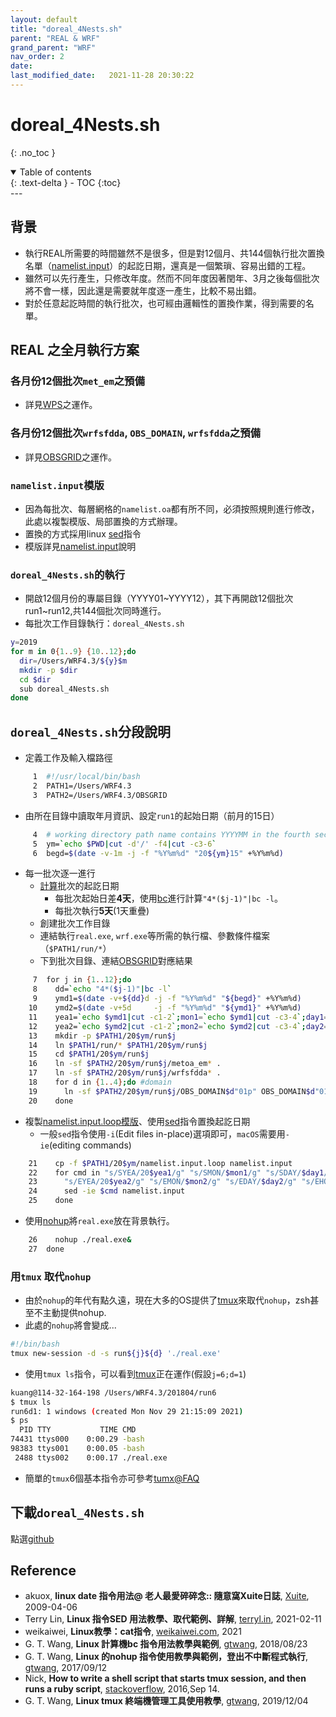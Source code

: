 ```yaml
---
layout: default
title: "doreal_4Nests.sh"
parent: "REAL & WRF"
grand_parent: "WRF"
nav_order: 2
date:               
last_modified_date:   2021-11-28 20:30:22
---
```


# doreal_4Nests.sh

{: .no_toc }

<details open markdown="block">
  <summary>
    Table of contents
  </summary>
  {: .text-delta }
- TOC
{:toc}
</details>
---

## 背景
- 執行REAL所需要的時間雖然不是很多，但是對12個月、共144個執行批次置換名單（[namelist.input]()）的起訖日期，還真是一個繁瑣、容易出錯的工程。
- 雖然可以先行產生，只修改年度。然而不同年度因著閏年、3月之後每個批次將不會一樣，因此還是需要就年度逐一產生，比較不易出錯。
- 對於任意起訖時間的執行批次，也可經由邏輯性的置換作業，得到需要的名單。

## REAL 之全月執行方案

### 各月份12個批次`met_em`之預備
- 詳見[WPS](https://sinotec2.github.io/Focus-on-Air-Quality/wind_models/WPS/)之運作。

### 各月份12個批次`wrfsfdda`, `OBS_DOMAIN`, `wrfsfdda`之預備
- 詳見[OBSGRID](https://sinotec2.github.io/Focus-on-Air-Quality/wind_models/OBSGRID/)之運作。

### `namelist.input`模版
- 因為每批次、每層網格的`namelist.oa`都有所不同，必須按照規則進行修改，此處以複製模版、局部置換的方式辦理。
- 置換的方式採用linux [sed](https://terryl.in/zh/linux-sed-command/)指令
- 模版詳見[namelist.input](https://sinotec2.github.io/Focus-on-Air-Quality/wind_models/REAL/namelist.input/)說明

### `doreal_4Nests.sh`的執行
- 開啟12個月份的專屬目錄（YYYY01~YYYY12），其下再開啟12個批次run1~run12,共144個批次同時進行。
- 每批次工作目錄執行：`doreal_4Nests.sh` 

```bash
y=2019
for m in 0{1..9} {10..12};do
  dir=/Users/WRF4.3/${y}$m
  mkdir -p $dir
  cd $dir
  sub doreal_4Nests.sh
done
```

## `doreal_4Nests.sh`分段說明
- 定義工作及輸入檔路徑
```bash
     1	#!/usr/local/bin/bash
     2	PATH1=/Users/WRF4.3
     3	PATH2=/Users/WRF4.3/OBSGRID
```
- 由所在目錄中讀取年月資訊、設定`run1`的起始日期（前月的15日）
```bash
     4	# working directory path name contains YYYYMM in the fourth section
     5	ym=`echo $PWD|cut -d'/' -f4|cut -c3-6`
     6	begd=$(date -v-1m -j -f "%Y%m%d" "20${ym}15" +%Y%m%d)
```
- 每一批次逐一進行
  - [計算](https://blog.xuite.net/akuox/linux/23200246-linux+date+%E6%8C%87%E4%BB%A4+%E7%94%A8%E6%B3%95)批次的起訖日期
    - 每批次起始日差**4天**，使用[bc](https://blog.gtwang.org/linux/linux-bc-command-tutorial-examples/)進行計算`"4*($j-1)"|bc -l`。
    - 每批次執行**5天**(1天重疊)
  - 創建批次工作目錄
  - 連結執行`real.exe`, `wrf.exe`等所需的執行檔、參數條件檔案（`$PATH1/run/*`）
  - 下到批次目錄、連結[OBSGRID](https://sinotec2.github.io/Focus-on-Air-Quality/wind_models/OBSGRID/)對應結果
```bash
     7	for j in {1..12};do
     8	  dd=`echo "4*($j-1)"|bc -l`
     9	  ymd1=$(date -v+${dd}d -j -f "%Y%m%d" "${begd}" +%Y%m%d)
    10	  ymd2=$(date -v+5d     -j -f "%Y%m%d" "${ymd1}" +%Y%m%d)
    11	  yea1=`echo $ymd1|cut -c1-2`;mon1=`echo $ymd1|cut -c3-4`;day1=`echo $ymd1|cut -c5-6`
    12	  yea2=`echo $ymd2|cut -c1-2`;mon2=`echo $ymd2|cut -c3-4`;day2=`echo $ymd2|cut -c5-6`
    13	  mkdir -p $PATH1/20$ym/run$j
    14	  ln $PATH1/run/* $PATH1/20$ym/run$j
    15	  cd $PATH1/20$ym/run$j
    16	  ln -sf $PATH2/20$ym/run$j/metoa_em* .
    17	  ln -sf $PATH2/20$ym/run$j/wrfsfdda* .
    18	  for d in {1..4};do #domain
    19	    ln -sf $PATH2/20$ym/run$j/OBS_DOMAIN$d"01p" OBS_DOMAIN$d"01"
    20	  done
```
- 複製[namelist.input.loop模版](https://github.com/sinotec2/Focus-on-Air-Quality/blob/main/wind_models/REAL/namelist.input.loop)、使用[sed](https://terryl.in/zh/linux-sed-command/)指令置換起訖日期
  - 一般`sed`指令使用`-i`(Edit files in-place)選項即可，`macOS`需要用`-ie`(editing commands)
```bash
    21	  cp -f $PATH1/20$ym/namelist.input.loop namelist.input
    22	  for cmd in "s/SYEA/20$yea1/g" "s/SMON/$mon1/g" "s/SDAY/$day1/g" "s/SHOU/00/g"\
    23	    "s/EYEA/20$yea2/g" "s/EMON/$mon2/g" "s/EDAY/$day2/g" "s/EHOU/00/g";do
    24	    sed -ie $cmd namelist.input
    25	  done
```
- 使用[nohup](https://blog.gtwang.org/linux/linux-nohup-command-tutorial/)將`real.exe`放在背景執行。
  
```bash
    26	  nohup ./real.exe&
    27	done
```

### 用`tmux` 取代`nohup`
- 由於`nohup`的年代有點久遠，現在大多的OS提供了[tmux](https://stackoverflow.com/questions/31902929/how-to-write-a-shell-script-that-starts-tmux-session-and-then-runs-a-ruby-scrip)來取代`nohup`，zsh甚至不主動提供nohup.
- 此處的`nohup`將會變成...
```bash
#!/bin/bash
tmux new-session -d -s run${j}${d} './real.exe'
```

- 使用`tmux ls`指令，可以看到[tmux](https://blog.gtwang.org/linux/linux-tmux-terminal-multiplexer-tutorial/)正在運作(假設`j=6;d=1`)
```bash
kuang@114-32-164-198 /Users/WRF4.3/201804/run6
$ tmux ls
run6d1: 1 windows (created Mon Nov 29 21:15:09 2021)
$ ps
  PID TTY           TIME CMD
74431 ttys000    0:00.29 -bash
98383 ttys001    0:00.05 -bash
 2488 ttys002    0:00.17 ./real.exe
```
- 簡單的`tmux`6個基本指令亦可參考[tumx@FAQ](https://sinotec2.github.io/Focus-on-Air-Quality/utilities/OperationSystem/tmux/#%E5%9F%BA%E6%9C%AC%E6%8C%87%E4%BB%A4)

## 下載`doreal_4Nests.sh`
點選[github](https://raw.githubusercontent.com/sinotec2/Focus-on-Air-Quality/main/wind_models/REAL/doreal_4Nests.sh_txt)

## Reference
- akuox, **linux date 指令用法@ 老人最愛碎碎念:: 隨意窩Xuite日誌**, [Xuite](https://blog.xuite.net/akuox/linux/23200246-linux+date+%E6%8C%87%E4%BB%A4+%E7%94%A8%E6%B3%95), 2009-04-06
- Terry Lin, **Linux 指令SED 用法教學、取代範例、詳解**, [terryl.in](https://terryl.in/zh/linux-sed-command/),	2021-02-11 
- weikaiwei, **Linux教學：cat指令**, [weikaiwei.com](https://weikaiwei.com/linux/cat-command/), 2021
- G. T. Wang, **Linux 計算機bc 指令用法教學與範例**, [gtwang](https://blog.gtwang.org/linux/linux-bc-command-tutorial-examples/), 2018/08/23
- G. T. Wang, **Linux 的nohup 指令使用教學與範例，登出不中斷程式執行**, [gtwang](https://blog.gtwang.org/linux/linux-nohup-command-tutorial/), 2017/09/12
- Nick, **How to write a shell script that starts tmux session, and then runs a ruby script**, [stackoverflow](https://stackoverflow.com/questions/31902929/how-to-write-a-shell-script-that-starts-tmux-session-and-then-runs-a-ruby-scrip), 2016,Sep 14.
- G. T. Wang, **Linux tmux 終端機管理工具使用教學**, [gtwang](https://blog.gtwang.org/linux/linux-tmux-terminal-multiplexer-tutorial/), 2019/12/04